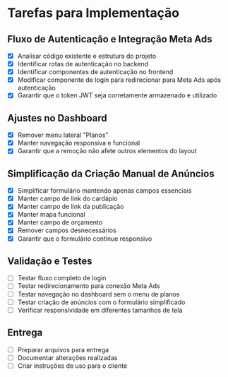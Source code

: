 # Tarefas para Implementação

## Fluxo de Autenticação e Integração Meta Ads
- [x] Analisar código existente e estrutura do projeto
- [x] Identificar rotas de autenticação no backend
- [x] Identificar componentes de autenticação no frontend
- [x] Modificar componente de login para redirecionar para Meta Ads após autenticação
- [x] Garantir que o token JWT seja corretamente armazenado e utilizado

## Ajustes no Dashboard
- [x] Remover menu lateral "Planos"
- [x] Manter navegação responsiva e funcional
- [x] Garantir que a remoção não afete outros elementos do layout

## Simplificação da Criação Manual de Anúncios
- [x] Simplificar formulário mantendo apenas campos essenciais
- [x] Manter campo de link do cardápio
- [x] Manter campo de link da publicação
- [x] Manter mapa funcional
- [x] Manter campo de orçamento
- [x] Remover campos desnecessários
- [x] Garantir que o formulário continue responsivo

## Validação e Testes
- [ ] Testar fluxo completo de login
- [ ] Testar redirecionamento para conexão Meta Ads
- [ ] Testar navegação no dashboard sem o menu de planos
- [ ] Testar criação de anúncios com o formulário simplificado
- [ ] Verificar responsividade em diferentes tamanhos de tela

## Entrega
- [ ] Preparar arquivos para entrega
- [ ] Documentar alterações realizadas
- [ ] Criar instruções de uso para o cliente
